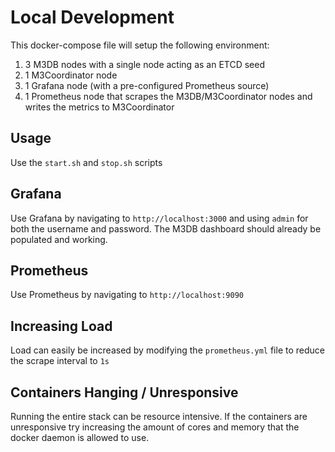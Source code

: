 # Local Development

This docker-compose file will setup the following environment:

1. 3 M3DB nodes with a single node acting as an ETCD seed
2. 1 M3Coordinator node
3. 1 Grafana node (with a pre-configured Prometheus source)
4. 1 Prometheus node that scrapes the M3DB/M3Coordinator nodes and writes the metrics to M3Coordinator

## Usage

Use the `start.sh` and `stop.sh` scripts

## Grafana

Use Grafana by navigating to `http://localhost:3000` and using `admin` for both the username and password. The M3DB dashboard should already be populated and working.

## Prometheus

Use Prometheus by navigating to `http://localhost:9090`

## Increasing Load

Load can easily be increased by modifying the `prometheus.yml` file to reduce the scrape interval to `1s`

## Containers Hanging / Unresponsive

Running the entire stack can be resource intensive. If the containers are unresponsive try increasing the amount of cores and memory that the docker daemon is allowed to use.